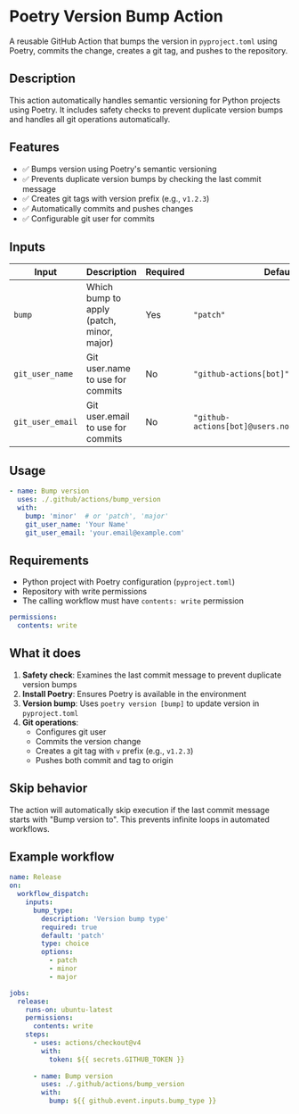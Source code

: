 # Poetry Version Bump Action

A reusable GitHub Action that bumps the version in `pyproject.toml` using Poetry, commits the change, creates a git tag, and pushes to the repository.

## Description

This action automatically handles semantic versioning for Python projects using Poetry. It includes safety checks to prevent duplicate version bumps and handles all git operations automatically.

## Features

- ✅ Bumps version using Poetry's semantic versioning
- ✅ Prevents duplicate version bumps by checking the last commit message
- ✅ Creates git tags with version prefix (e.g., `v1.2.3`)
- ✅ Automatically commits and pushes changes
- ✅ Configurable git user for commits

## Inputs

| Input | Description | Required | Default |
|-------|-------------|----------|---------|
| `bump` | Which bump to apply (patch, minor, major) | Yes | `"patch"` |
| `git_user_name` | Git user.name to use for commits | No | `"github-actions[bot]"` |
| `git_user_email` | Git user.email to use for commits | No | `"github-actions[bot]@users.noreply.github.com"` |

## Usage

```yaml
- name: Bump version
  uses: ./.github/actions/bump_version
  with:
    bump: 'minor'  # or 'patch', 'major'
    git_user_name: 'Your Name'
    git_user_email: 'your.email@example.com'
```

## Requirements

- Python project with Poetry configuration (`pyproject.toml`)
- Repository with write permissions
- The calling workflow must have `contents: write` permission

```yaml
permissions:
  contents: write
```

## What it does

1. **Safety check**: Examines the last commit message to prevent duplicate version bumps
2. **Install Poetry**: Ensures Poetry is available in the environment
3. **Version bump**: Uses `poetry version [bump]` to update version in `pyproject.toml`
4. **Git operations**: 
   - Configures git user
   - Commits the version change
   - Creates a git tag with `v` prefix (e.g., `v1.2.3`)
   - Pushes both commit and tag to origin

## Skip behavior

The action will automatically skip execution if the last commit message starts with "Bump version to". This prevents infinite loops in automated workflows.

## Example workflow

```yaml
name: Release
on:
  workflow_dispatch:
    inputs:
      bump_type:
        description: 'Version bump type'
        required: true
        default: 'patch'
        type: choice
        options:
          - patch
          - minor
          - major

jobs:
  release:
    runs-on: ubuntu-latest
    permissions:
      contents: write
    steps:
      - uses: actions/checkout@v4
        with:
          token: ${{ secrets.GITHUB_TOKEN }}
          
      - name: Bump version
        uses: ./.github/actions/bump_version
        with:
          bump: ${{ github.event.inputs.bump_type }}
```